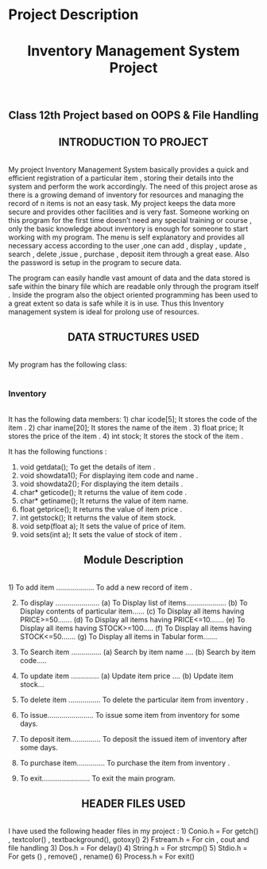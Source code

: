 # Project Description 
<p><h1 align="center">Inventory Management System Project</h1>
<br><h2 align="center">Class 12th Project based on OOPS & File Handling</h2>

<p><h2 align="center">INTRODUCTION  TO  PROJECT </h2>
<br>My project  Inventory  Management  System  basically provides a quick and efficient  registration of  a  particular  item ,  storing  their  details  into  the  system  and  perform  the  work  accordingly.  
The need of this project arose as there is a growing demand of inventory for resources and managing the record  of n items  is not an easy task. My project keeps the data more secure and provides  other  facilities and is very  fast. Someone working on this program for the first time doesn’t need any special training or course , only the basic knowledge about inventory is enough for someone to start working with my program. The  menu is  self  explanatory and provides all necessary access according  to  the  user  ,one can add ,  display , update , search  , delete  ,issue , purchase , deposit  item through a great ease. Also the  password  is  setup  in the program  to secure  data.

The program can easily handle vast amount of data and the data stored is safe within the binary file which are readable only through the program itself . Inside the program also the object oriented programming  has been used to a great extent so data is safe while it is in use. Thus this Inventory management system is ideal for prolong use of  resources.

<p><h2 align="center">DATA  STRUCTURES USED </h2>
<br>My  program  has  the  following  class:
<br><br><h3>Inventory </h3>
<br>It  has  the  following  data  members:
1)	char icode[5];
               It  stores  the  code of  the  item  .
2)	char iname[20];
                It  stores  the  name  of  the  item . 
3)	float price;
               It  stores  the  price  of  the  item .
4)	int stock;
               It  stores  the  stock  of  the  item .






It  has  the  following  functions :
1)	 void getdata();
         To get  the  details  of  item .
2)	void showdata1();
         For displaying item code and name .
3)	void showdata2();
         For displaying the item details  .
4)	char* geticode();
         It  returns  the  value  of  item  code  .
5)	char* getiname();
         It  returns  the  value  of  item  name.
6)	float getprice();
         It  returns  the  value  of  item  price .
7)	int getstock();
         It  returns  the   value  of  item  stock.
8)	void setp(float a);
         It  sets  the  value  of  price of  item.
9)	void sets(int a);
        It  sets  the  value  of  stock  of  item .

<p><h2 align="center">Module  Description</h2>
<br>1)	 To add item ...................
          To  add  a new  record  of  item .

2)	To display ......................
(a)	To Display list of items....................
(b)	To Display contents of particular item......
(c)	To Display all items having PRICE>=50.......
(d)  To Display all items having PRICE<=10.......
(e)	To Display all items having STOCK>=100.....
(f)	To Display all items having STOCK<=50.......
(g)	To Display all items  in Tabular form.......


3)	To Search item ...............
(a)	Search  by  item  name ….
(b)	Search  by  item  code…..




4)	To update item ..............
(a)	Update  item  price ….
(b)	Update  item  stock…

5)	To delete item ................
         To  delete  the  particular  item  from  inventory .

6)	To issue.......................
          To  issue  some  item  from  inventory  for  some    days.

7)	To deposit item...............
  To  deposit  the issued  item  of  inventory  after  some  days.

8)	To purchase item..............
          To  purchase  the  item  from  inventory .

9)	To exit........................
  To  exit  the  main  program.

<p><h2 align="center">HEADER  FILES  USED </h2>
<br>I  have  used  the  following  header  files  in  my  project  :
1)	Conio.h  = For  getch() , textcolor() , textbackground(), gotoxy()
2)	Fstream.h  = For  cin , cout  and  file  handling
3)	Dos.h  = For  delay()
4)	String.h  = For  strcmp()
5)	Stdio.h  = For  gets () , remove() , rename()
6)	Process.h = For  exit()
